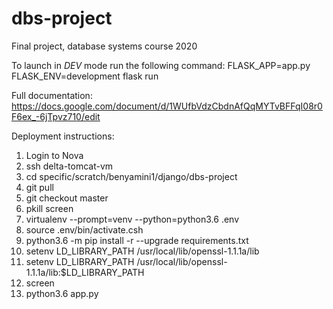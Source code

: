 # dbs-project
Final project, database systems course 2020

To launch in *DEV* mode run the following command:
FLASK_APP=app.py FLASK_ENV=development flask run

Full documentation: https://docs.google.com/document/d/1WUfbVdzCbdnAfQqMYTvBFFqI08r0F6ex_-6jTpvz710/edit

Deployment instructions:
1) Login to Nova
3) ssh delta-tomcat-vm
4) cd specific/scratch/benyamini1/django/dbs-project
5) git pull
6) git checkout master
7) pkill screen
8) virtualenv --prompt=venv --python=python3.6 .env
9) source .env/bin/activate.csh
10) python3.6 -m pip install -r --upgrade requirements.txt
11) setenv LD_LIBRARY_PATH /usr/local/lib/openssl-1.1.1a/lib
12) setenv LD_LIBRARY_PATH /usr/local/lib/openssl-1.1.1a/lib:$LD_LIBRARY_PATH
13) screen
14) python3.6 app.py
